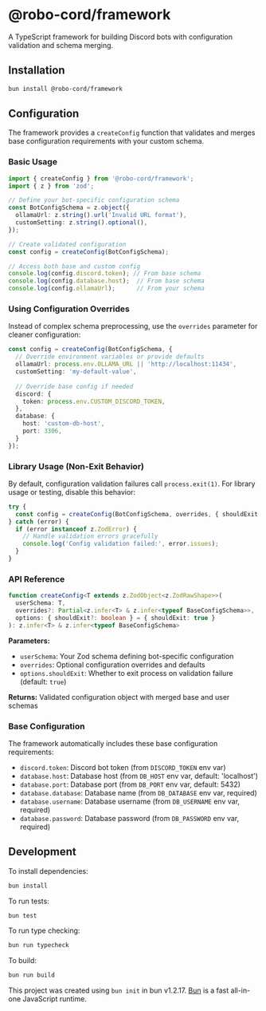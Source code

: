 # @robo-cord/framework

A TypeScript framework for building Discord bots with configuration validation and schema merging.

## Installation

```bash
bun install @robo-cord/framework
```

## Configuration

The framework provides a `createConfig` function that validates and merges base configuration requirements with your custom schema.

### Basic Usage

```typescript
import { createConfig } from '@robo-cord/framework';
import { z } from 'zod';

// Define your bot-specific configuration schema
const BotConfigSchema = z.object({
  ollamaUrl: z.string().url('Invalid URL format'),
  customSetting: z.string().optional(),
});

// Create validated configuration
const config = createConfig(BotConfigSchema);

// Access both base and custom config
console.log(config.discord.token); // From base schema
console.log(config.database.host);  // From base schema
console.log(config.ollamaUrl);      // From your schema
```

### Using Configuration Overrides

Instead of complex schema preprocessing, use the `overrides` parameter for cleaner configuration:

```typescript
const config = createConfig(BotConfigSchema, {
  // Override environment variables or provide defaults
  ollamaUrl: process.env.OLLAMA_URL || 'http://localhost:11434',
  customSetting: 'my-default-value',
  
  // Override base config if needed
  discord: {
    token: process.env.CUSTOM_DISCORD_TOKEN,
  },
  database: {
    host: 'custom-db-host',
    port: 3306,
  }
});
```

### Library Usage (Non-Exit Behavior)

By default, configuration validation failures call `process.exit(1)`. For library usage or testing, disable this behavior:

```typescript
try {
  const config = createConfig(BotConfigSchema, overrides, { shouldExit: false });
} catch (error) {
  if (error instanceof z.ZodError) {
    // Handle validation errors gracefully
    console.log('Config validation failed:', error.issues);
  }
}
```

### API Reference

```typescript
function createConfig<T extends z.ZodObject<z.ZodRawShape>>(
  userSchema: T,
  overrides?: Partial<z.infer<T> & z.infer<typeof BaseConfigSchema>>,
  options: { shouldExit?: boolean } = { shouldExit: true }
): z.infer<T> & z.infer<typeof BaseConfigSchema>
```

**Parameters:**
- `userSchema`: Your Zod schema defining bot-specific configuration
- `overrides`: Optional configuration overrides and defaults
- `options.shouldExit`: Whether to exit process on validation failure (default: `true`)

**Returns:** Validated configuration object with merged base and user schemas

### Base Configuration

The framework automatically includes these base configuration requirements:

- `discord.token`: Discord bot token (from `DISCORD_TOKEN` env var)
- `database.host`: Database host (from `DB_HOST` env var, default: 'localhost')
- `database.port`: Database port (from `DB_PORT` env var, default: 5432)
- `database.database`: Database name (from `DB_DATABASE` env var, required)
- `database.username`: Database username (from `DB_USERNAME` env var, required)
- `database.password`: Database password (from `DB_PASSWORD` env var, required)

## Development

To install dependencies:

```bash
bun install
```

To run tests:

```bash
bun test
```

To run type checking:

```bash
bun run typecheck
```

To build:

```bash
bun run build
```

This project was created using `bun init` in bun v1.2.17. [Bun](https://bun.sh) is a fast all-in-one JavaScript runtime.

